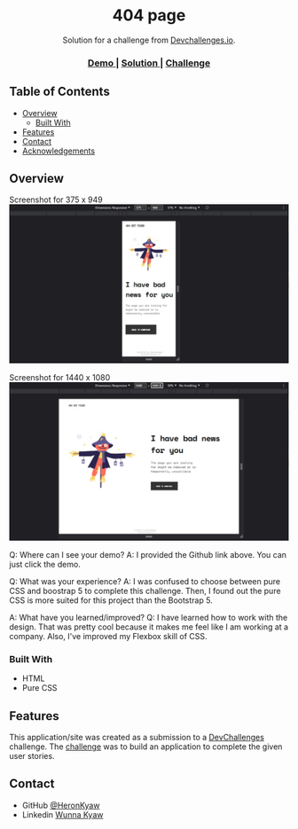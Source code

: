 <!-- Please update value in the {}  -->

<h1 align="center">404 page</h1>

<div align="center">
   Solution for a challenge from  <a href="http://devchallenges.io" target="_blank">Devchallenges.io</a>.
</div>

<div align="center">
  <h3>
    <a href="https://{your-demo-link.your-domain}">
      Demo
    </a>
    <span> | </span>
    <a href="https://github.com/HeronKyaw/404-page">
      Solution
    </a>
    <span> | </span>
    <a href="https://devchallenges.io/challenges/wBunSb7FPrIepJZAg0sY">
      Challenge
    </a>
  </h3>
</div>

<!-- TABLE OF CONTENTS -->

## Table of Contents

- [Overview](#overview)
  - [Built With](#built-with)
- [Features](#features)
- [Contact](#contact)
- [Acknowledgements](#acknowledgements)

<!-- OVERVIEW -->

## Overview

Screenshot for 375 x 949
![screenshot](./screenshots/375x949.jpg)

Screenshot for 1440 x 1080
![screenshot](./screenshots/1440x1080.jpg)

Q: Where can I see your demo?
A: I provided the Github link above. You can just click the demo.

Q: What was your experience?
A: I was confused to choose between pure CSS and boostrap 5 to complete this challenge. Then, I found out the pure CSS is more suited for this project than the Bootstrap 5.

A: What have you learned/improved?
Q: I have learned how to work with the design. That was pretty cool because it makes me feel like I am working at a company. Also, I've improved my Flexbox skill of CSS.

### Built With

<!-- This section should list any major frameworks that you built your project using. Here are a few examples.-->

- HTML
- Pure CSS

## Features

<!-- List the features of your application or follow the template. Don't share the figma file here :) -->

This application/site was created as a submission to a [DevChallenges](https://devchallenges.io/challenges) challenge. The [challenge](https://devchallenges.io/challenges/wBunSb7FPrIepJZAg0sY) was to build an application to complete the given user stories.

## Contact

- GitHub [@HeronKyaw](https://github.com/HeronKyaw)
- Linkedin [Wunna Kyaw](https://www.linkedin.com/in/wunnakyaw11/)